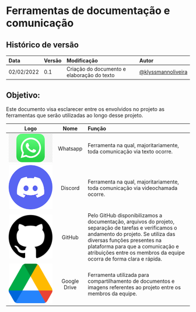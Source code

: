 # Ferramentas de documentação e comunicação

## Histórico de versão

|    Data    | Versão |                Modificação                |       Autor        |
| :-------- | :---- | :--------------------------------------- | :---------------- |
| 02/02/2022 |  0.1   | Criação do documento e elaboração do texto |  [@klyssmannoliveira](https://github.com/klyssmannoliveira)   |


## Objetivo:

Este documento visa esclarecer entre os envolvidos no projeto as ferramentas que serão utilizadas ao longo desse projeto.

| Logo | Nome | Função |
| :---: | :---:| :--- |
| ![Logo whatsapp](../assets/logos/wpppng.png) | Whatsapp | Ferramenta na qual, majoritariamente, toda comunicação via texto ocorre. |
| ![Logo Discord](../assets/logos/discordpng.png) | Discord | Ferramenta na qual, majoritariamente, toda comunicação via videochamada ocorre. |
| ![Logo GitHub](../assets/logos/githubpng.png) | GitHub | Pelo GitHub disponibilizamos a documentação, arquivos do projeto, separação de tarefas e verificamos o andamento do projeto. Se utiliza das diversas funções presentes na plataforma para que a comunicação e atribuições entre os membros da equipe ocorra de forma clara e rápida. |
| ![Logo Google Drive](../assets/logos/drivepng.png) | Google Drive | Ferramenta utilizada para compartilhamento de documentos e imagens referentes ao projeto entre os membros da equipe. |
